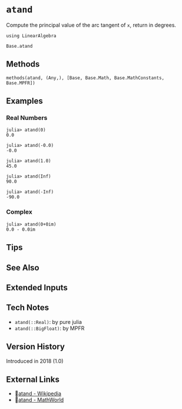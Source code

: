 # `atand`

Compute the principal value of the arc tangent of `x`,
return in degrees.

```@setup repl_only
using LinearAlgebra
```
```@docs
Base.atand
```


## Methods

```@repl
methods(atand, (Any,), [Base, Base.Math, Base.MathConstants, Base.MPFR])
```


## Examples

### Real Numbers
```jldoctest
julia> atand(0)
0.0

julia> atand(-0.0)
-0.0

julia> atand(1.0)
45.0

julia> atand(Inf)
90.0

julia> atand(-Inf)
-90.0
```

### Complex
```jldoctest
julia> atand(0+0im)
0.0 - 0.0im
```

## Tips


## See Also


## Extended Inputs


## Tech Notes

- `atand(::Real)`: by pure julia
- `atand(::BigFloat)`: by MPFR


## Version History

Introduced in 2018 (1.0)


## External Links
- 🔗[atand - Wikipedia](https://en.wikipedia.org/wiki/ )
- 🔗[atand - MathWorld](https://mathworld.wolfram.com/ )
